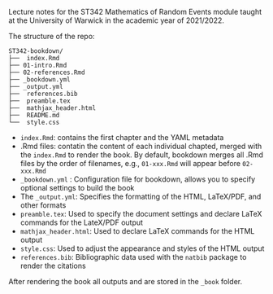 Lecture notes for the ST342 Mathematics of Random Events module taught at the University of Warwick in the academic year of 2021/2022.

The structure of the repo:

```
ST342-bookdown/
├──  index.Rmd
├── 01-intro.Rmd
├── 02-references.Rmd
├── _bookdown.yml
├── _output.yml
├──  references.bib
├──  preamble.tex
├──  mathjax_header.html
├──  README.md
└──  style.css
```

- `index.Rmd`: contains the first chapter and the YAML metadata
- .Rmd files: contatin the content of each individual chapted, merged with the `index.Rmd` to render the book. By default, bookdown merges all .Rmd files by the order of filenames, e.g., `01-xxx.Rmd` will appear before `02-xxx.Rmd`
- `_bookdown.yml` : Configuration file for bookdown, allows you to specify optional settings to build the book
- The `_output.yml`: Specifies the formatting of the HTML, LaTeX/PDF, and other formats
- `preamble.tex`: Used to specify the document settings and declare LaTeX commands for the LateX/PDF output
- `mathjax_header.html`: Used to declare LaTeX commands for the HTML output
- `style.css`: Used to adjust the appearance and styles of the HTML output
- `references.bib`: Bibliographic data used with the `natbib` package to render the citations

After rendering the book all outputs and are stored in the `_book` folder.
